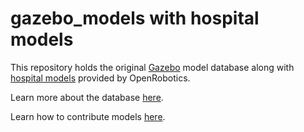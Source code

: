 # gazebo_models with hospital models
This repository holds the original [Gazebo](http://gazebosim.org) model database along with [hospital models](https://fuel.ignitionrobotics.org/1.0/OpenRobotics/fuel/collections/Hospital) provided by OpenRobotics.

Learn more about the database [here](http://gazebosim.org/tutorials?tut=model_structure&cat=build_robot).

Learn how to contribute models [here](http://gazebosim.org/tutorials?tut=model_contrib&cat=build_robot).
